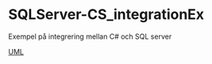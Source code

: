 # SQLServer-CS_integrationEx
Exempel på integrering mellan C# och SQL server

[UML](https://github.com/KarlqvistLars/SQLDataAccess/SQLDataAccess2.pdf?raw=true)
